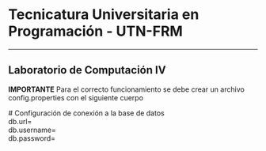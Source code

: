 # Tecnicatura Universitaria en Programación - UTN-FRM

---

## **Laboratorio de Computación IV**
**IMPORTANTE**
Para el correcto funcionamiento se debe crear un archivo config.properties con el siguiente cuerpo

\# Configuración de conexión a la base de datos  
db.url=  
db.username=  
db.password=  

